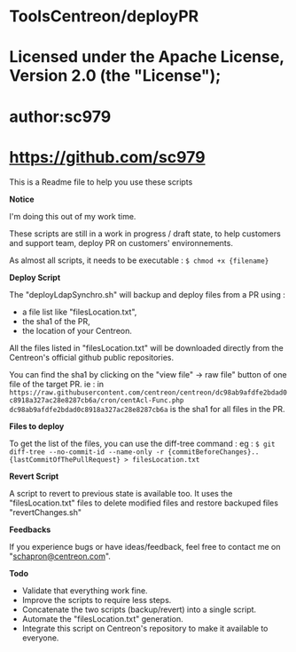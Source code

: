 # ToolsCentreon/deployPR

# Licensed under the Apache License, Version 2.0 (the "License");
# author:sc979
# https://github.com/sc979

This is a Readme file to help you use these scripts

**Notice**

I'm doing this out of my work time.

These scripts are still in a work in progress / draft state, to help customers and support team, deploy PR on customers' environnements.

As almost all scripts, it needs to be executable :
`$ chmod +x {filename}`

**Deploy Script**

The "deployLdapSynchro.sh" will backup and deploy files from a PR using :
- a file list like "filesLocation.txt",
- the sha1 of the PR,
- the location of your Centreon.

All the files listed in "filesLocation.txt" will be downloaded directly from the Centreon's official github public repositories.

You can find the sha1 by clicking on the "view file" -> raw file" button of one file of the target PR.
ie : in `https://raw.githubusercontent.com/centreon/centreon/dc98ab9afdfe2bdad0c8918a327ac28e8287cb6a/cron/centAcl-Func.php`
`dc98ab9afdfe2bdad0c8918a327ac28e8287cb6a` is the sha1 for all files in the PR.

**Files to deploy**

To get the list of the files, you can use the diff-tree command :
eg : `$ git diff-tree --no-commit-id --name-only -r {commitBeforeChanges}..{lastCommitOfThePullRequest} > filesLocation.txt`

**Revert Script**

A script to revert to previous state is available too.
It uses the "filesLocation.txt" files to delete modified files and restore backuped files
"revertChanges.sh"

**Feedbacks**

If you experience bugs or have ideas/feedback, feel free to contact me on "schapron@centreon.com".

**Todo**

- Validate that everything work fine.
- Improve the scripts to require less steps.
- Concatenate the two scripts (backup/revert) into a single script.
- Automate the "filesLocation.txt" generation.
- Integrate this script on Centreon's repository to make it available to everyone.